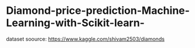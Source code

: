 # Diamond-price-prediction-Machine-Learning-with-Scikit-learn-


dataset soource: https://www.kaggle.com/shivam2503/diamonds
